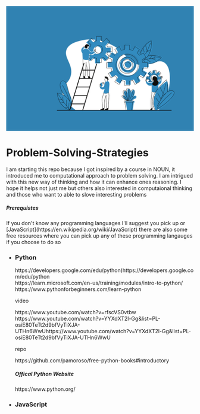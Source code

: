 <img src="Problem solving.png">

# Problem-Solving-Strategies

<article>
 <p>
   I am starting this repo because I got inspired by a course in NOUN, it introduced me to computational approach to problem solving. I am intrigued with this new way of thinking and how it can enhance ones reasoning.
   I hope it helps not just me but others also interested in computaional thinking and those who want to able to slove 
   interesting problems
 </p>  
</article>
<h5>Prerequistes</h5>
<p>If you don't know any programming languages I'll suggest you pick up <a href="https://en.wikipedia.org/wiki/Python_(programming_language)"></a> or [JavaScript](https://en.wikipedia.org/wiki/JavaScript) there are also some free resources where you can pick up any of these programming langauges if you choose to do so</p>
<ul>
  <li><h3>Python</h3></li>
https://developers.google.com/edu/python)https://developers.google.com/edu/python <br>
https://learn.microsoft.com/en-us/training/modules/intro-to-python/<br>
https://www.pythonforbeginners.com/learn-python
 <p>video</p>
 https://www.youtube.com/watch?v=rfscVS0vtbw <br>
 https://www.youtube.com/watch?v=YYXdXT2l-Gg&list=PL-osiE80TeTt2d9bfVyTiXJA-UTHn6WwUhttps://www.youtube.com/watch?v=YYXdXT2l-Gg&list=PL-osiE80TeTt2d9bfVyTiXJA-UTHn6WwU
 <p>repo</p>
 https://github.com/pamoroso/free-python-books#introductory
  <h5>Offical Python Website</h5>
 https://www.python.org/
 <li><h3>JavaScript</h3</li>
   
</ul>
